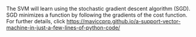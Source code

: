 The SVM will learn using the stochastic gradient descent algorithm (SGD). SGD minimizes a function by following the gradients of the cost function. For further details, click https://maviccprp.github.io/a-support-vector-machine-in-just-a-few-lines-of-python-code/
